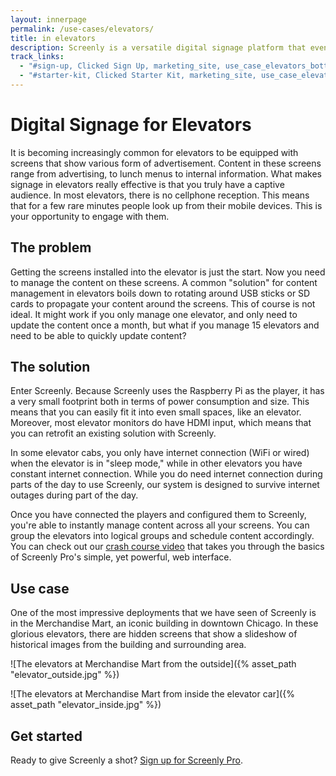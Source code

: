 ```yaml
---
layout: innerpage
permalink: /use-cases/elevators/
title: in elevators
description: Screenly is a versatile digital signage platform that even can power screens in elevators
track_links:
  - "#sign-up, Clicked Sign Up, marketing_site, use_case_elevators_bottom"
  - "#starter-kit, Clicked Starter Kit, marketing_site, use_case_elevators_middle"
---
```


# Digital Signage for Elevators

It is becoming increasingly common for elevators to be equipped with screens that show various form of advertisement. Content in these screens range from advertising, to lunch menus to internal information. What makes signage in elevators really effective is that you truly have a captive audience. In most elevators, there is no cellphone reception. This means that for a few rare minutes people look up from their mobile devices. This is your opportunity to engage with them.

## The problem

Getting the screens installed into the elevator is just the start. Now you need to manage the content on these screens. A common "solution" for content management in elevators boils down to rotating around USB sticks or SD cards to propagate your content around the screens. This of course is not ideal. It might work if you only manage one elevator, and only need to update the content once a month, but what if you manage 15 elevators and need to be able to quickly update content?

## The solution

Enter Screenly. Because Screenly uses the Raspberry Pi as the player, it has a very small footprint both in terms of power consumption and size. This means that you can easily fit it into even small spaces, like an elevator. Moreover, most elevator monitors do have HDMI input, which means that you can retrofit an existing solution with Screenly.

In some elevator cabs, you only have internet connection (WiFi or wired) when the elevator is in "sleep mode," while in other elevators you have constant internet connection. While you do need internet connection during parts of the day to use Screenly, our system is designed to survive internet outages during part of the day.

Once you have connected the players and configured them to Screenly, you're able to instantly manage content across all your screens. You can group the elevators into logical groups and schedule content accordingly. You can check out our [crash course video](https://youtu.be/LVMQMHci6DI) that takes you through the basics of Screenly Pro's simple, yet powerful, web interface.

## Use case

One of the most impressive deployments that we have seen of Screenly is in the Merchandise Mart, an iconic building in downtown Chicago. In these glorious elevators, there are hidden screens that show a slideshow of historical images from the building and surrounding area.

![The elevators at Merchandise Mart from the outside]({% asset_path "elevator_outside.jpg" %})

![The elevators at Merchandise Mart from inside the elevator car]({% asset_path "elevator_inside.jpg" %})

## Get started

Ready to give Screenly a shot? <a id="sign-up" href="https://login.screenlyapp.com/signup">Sign up for Screenly Pro</a>.

